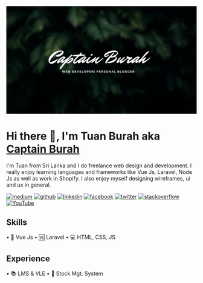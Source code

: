 <!--![Me](https://github.com/captain-burah/captain-burah/blob/main/Organic%20Makeup%20_%20Sustainable%20Style%20(2).png)-->
<img src="https://github.com/captain-burah/captain-burah/blob/main/Captain%20Burah%20(5).gif" />

# Hi there 👋, I'm Tuan Burah aka **[Captain Burah](https://www.instagram.com/captain_burah/)**
I'm Tuan from Sri Lanka and I do freelance web design and development. I really enjoy learning languages and frameworks like Vue Js, Laravel, Node Js as well as work in Shopify. I also enjoy myself designing wireframes, ui and ux in general.

 [<img src='https://cdn.jsdelivr.net/npm/simple-icons@3.0.1/icons/medium.svg' alt='medium' height='40'>](https://tuanburah.medium.com/)  [<img src='https://cdn.jsdelivr.net/npm/simple-icons@3.0.1/icons/github.svg' alt='github' height='40'>](https://github.com/https://github.com/captain-burah)  [<img src='https://cdn.jsdelivr.net/npm/simple-icons@3.0.1/icons/linkedin.svg' alt='linkedin' height='40'>](https://www.linkedin.com/in/https://www.linkedin.com/in/tuan-burah//)  [<img src='https://cdn.jsdelivr.net/npm/simple-icons@3.0.1/icons/facebook.svg' alt='facebook' height='40'>](https://www.facebook.com/https://www.facebook.com/captainburah)  [<img src='https://cdn.jsdelivr.net/npm/simple-icons@3.0.1/icons/twitter.svg' alt='twitter' height='40'>](https://twitter.com/https://twitter.com/Tuan_Burah)  [<img src='https://cdn.jsdelivr.net/npm/simple-icons@3.0.1/icons/stackoverflow.svg' alt='stackoverflow' height='40'>](https://stackoverflow.com/users/https://stackoverflow.com/users/14991937/captain-burah)  [<img src='https://cdn.jsdelivr.net/npm/simple-icons@3.0.1/icons/youtube.svg' alt='YouTube' height='40'>](https://www.youtube.com/channel/https://www.youtube.com/channel/UCulXZgnb_G_r4aCyybXrHcA) 

## Skills
• 🔰 Vue Js
• 🆚 Laravel
• 💻 HTML, CSS, JS

## Experience
• 📚 LMS & VLE
• 🥕 Stock Mgt. System
